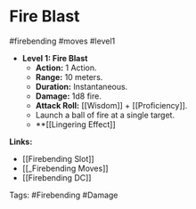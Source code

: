 
# Fire Blast
#firebending #moves #level1

- **Level 1: Fire Blast**
  - **Action:** 1 Action.
  - **Range:** 10 meters.
  - **Duration:** Instantaneous.
  - **Damage:** 1d8 fire.
  - **Attack Roll:** [[Wisdom]] + [[Proficiency]].
  - Launch a ball of fire at a single target.
  - **[[Lingering Effect]]

**Links:**
- [[Firebending Slot]]
- [[_Firebending Moves]]
- [[Firebending DC]]

Tags:
#Firebending #Damage
